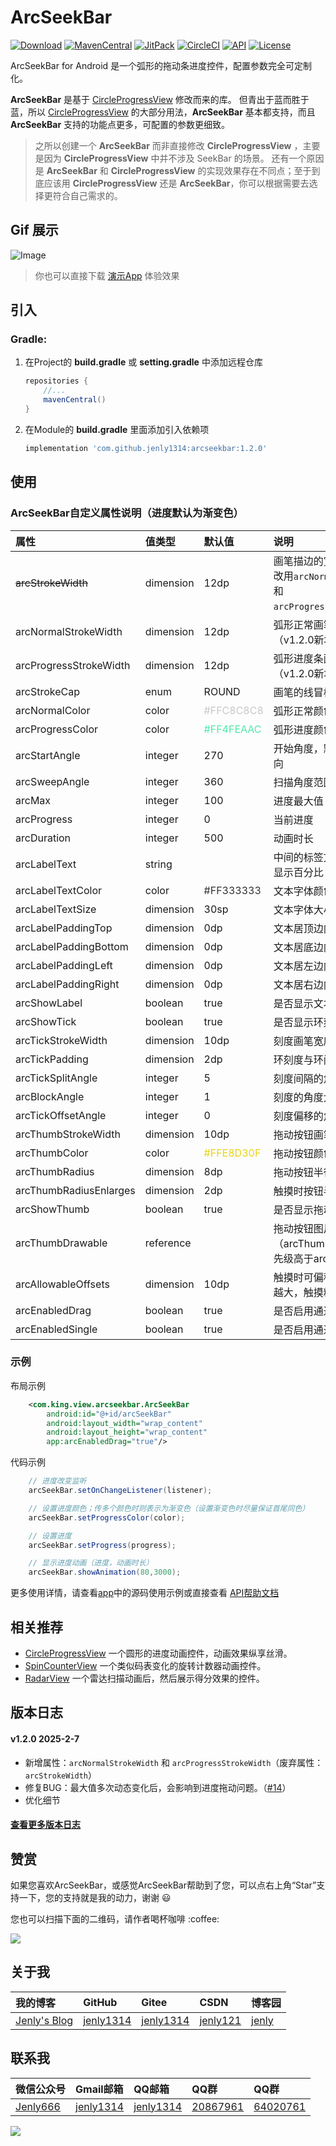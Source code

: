 # ArcSeekBar

[![Download](https://img.shields.io/badge/download-App-blue.svg)](https://raw.githubusercontent.com/jenly1314/ArcSeekBar/master/app/release/app-release.apk)
[![MavenCentral](https://img.shields.io/maven-central/v/com.github.jenly1314/arcseekbar)](https://repo1.maven.org/maven2/com/github/jenly1314/arcseekbar)
[![JitPack](https://jitpack.io/v/jenly1314/ArcSeekBar.svg)](https://jitpack.io/#jenly1314/ArcSeekBar)
[![CircleCI](https://circleci.com/gh/jenly1314/ArcSeekBar.svg?style=svg)](https://circleci.com/gh/jenly1314/ArcSeekBar)
[![API](https://img.shields.io/badge/API-16%2B-blue.svg?style=flat)](https://android-arsenal.com/api?level=16)
[![License](https://img.shields.io/badge/license-MIT-blue.svg)](https://opensource.org/licenses/mit-license.php)

ArcSeekBar for Android 是一个弧形的拖动条进度控件，配置参数完全可定制化。

**ArcSeekBar** 是基于 [CircleProgressView](https://github.com/jenly1314/CircleProgressView) 修改而来的库。
但青出于蓝而胜于蓝，所以 [CircleProgressView](https://github.com/jenly1314/CircleProgressView) 的大部分用法，**ArcSeekBar** 基本都支持，而且 **ArcSeekBar** 支持的功能点更多，可配置的参数更细致。

> 之所以创建一个 **ArcSeekBar** 而非直接修改 **CircleProgressView** ，主要是因为 **CircleProgressView** 中并不涉及 SeekBar 的场景。
> 还有一个原因是 **ArcSeekBar** 和 **CircleProgressView** 的实现效果存在不同点；至于到底应该用 **CircleProgressView** 还是 **ArcSeekBar**，你可以根据需要去选择更符合自己需求的。

## Gif 展示
![Image](GIF.gif)

> 你也可以直接下载 [演示App](https://raw.githubusercontent.com/jenly1314/ArcSeekBar/master/app/release/app-release.apk) 体验效果

## 引入

### Gradle:
1. 在Project的 **build.gradle** 或 **setting.gradle** 中添加远程仓库

    ```gradle
    repositories {
        //...
        mavenCentral()
    }
    ```

2. 在Module的 **build.gradle** 里面添加引入依赖项
   ```gradle
   implementation 'com.github.jenly1314:arcseekbar:1.2.0'
   ```

## 使用

### ArcSeekBar自定义属性说明（进度默认为渐变色）
| 属性                     | 值类型 | 默认值                                  | 说明                                                             |
|:-----------------------| :------ |:-------------------------------------|:---------------------------------------------------------------|
| ~~arcStrokeWidth~~     | dimension | 12dp                                 | 画笔描边的宽度（已废弃，改用`arcNormalStrokeWidth`和`arcProgressStrokeWidth`） |
| arcNormalStrokeWidth   | dimension | 12dp                                 | 弧形正常画笔描边的宽度（v1.2.0新增）                                          |
| arcProgressStrokeWidth | dimension | 12dp                                 | 弧形进度条画笔描边的宽度（v1.2.0新增）                                         |
| arcStrokeCap           | enum | ROUND                                | 画笔的线冒样式                                                        |
| arcNormalColor         | color | <font color=#C8C8C8>#FFC8C8C8</font> | 弧形正常颜色                                                         |
| arcProgressColor       | color | <font color=#4FEAAC>#FF4FEAAC</font> | 弧形进度颜色                                                         |
| arcStartAngle          | integer | 270                                  | 开始角度，默认十二点钟方向                                                  |
| arcSweepAngle          | integer | 360                                  | 扫描角度范围                                                         |
| arcMax                 | integer | 100                                  | 进度最大值                                                          |
| arcProgress            | integer | 0                                    | 当前进度                                                           |
| arcDuration            | integer | 500                                  | 动画时长                                                           |
| arcLabelText           | string |                                      | 中间的标签文本，默认自动显示百分比                                              |
| arcLabelTextColor      | color | <font color=#333333>#FF333333</font> | 文本字体颜色                                                         |
| arcLabelTextSize       | dimension | 30sp                                 | 文本字体大小                                                         |
| arcLabelPaddingTop     | dimension | 0dp                                  | 文本居顶边内间距                                                       |
| arcLabelPaddingBottom  | dimension | 0dp                                  | 文本居底边内间距                                                       |
| arcLabelPaddingLeft    | dimension | 0dp                                  | 文本居左边内间距                                                       |
| arcLabelPaddingRight   | dimension | 0dp                                  | 文本居右边内间距                                                       |
| arcShowLabel           | boolean | true                                 | 是否显示文本                                                         |
| arcShowTick            | boolean | true                                 | 是否显示环刻度                                                        |
| arcTickStrokeWidth     | dimension | 10dp                                 | 刻度画笔宽度                                                         |
| arcTickPadding         | dimension | 2dp                                  | 环刻度与环间距                                                        |
| arcTickSplitAngle      | integer | 5                                    | 刻度间隔的角度大小                                                      |
| arcBlockAngle          | integer | 1                                    | 刻度的角度大小                                                        |
| arcTickOffsetAngle     | integer | 0                                    | 刻度偏移的角度大小                                                      |
| arcThumbStrokeWidth    | dimension | 10dp                                 | 拖动按钮画笔宽度                                                       |
| arcThumbColor          | color | <font color=#E8D30F>#FFE8D30F</font> | 拖动按钮颜色                                                         |
| arcThumbRadius         | dimension | 8dp                                  | 拖动按钮半径                                                         |
| arcThumbRadiusEnlarges | dimension | 2dp                                  | 触摸时按钮半径放大量                                                     |
| arcShowThumb           | boolean | true                                 | 是否显示拖动按钮                                                       |
| arcThumbDrawable       | reference |                                      | 拖动按钮图片（arcThumbDrawable的优先级高于arcThumbColor）                    |
| arcAllowableOffsets    | dimension | 10dp                                 | 触摸时可偏移距离：偏移量越大，触摸精度越小                                          |
| arcEnabledDrag         | boolean | true                                 | 是否启用通过拖动改变进度                                                   |
| arcEnabledSingle       | boolean | true                                 | 是否启用通过点击改变进度                                                   |


### 示例

布局示例
```Xml
    <com.king.view.arcseekbar.ArcSeekBar
        android:id="@+id/arcSeekBar"
        android:layout_width="wrap_content"
        android:layout_height="wrap_content"
        app:arcEnabledDrag="true"/>
```

代码示例
```Java
    // 进度改变监听
    arcSeekBar.setOnChangeListener(listener);

    // 设置进度颜色；传多个颜色时则表示为渐变色（设置渐变色时尽量保证首尾同色）
    arcSeekBar.setProgressColor(color);

    // 设置进度
    arcSeekBar.setProgress(progress);

    // 显示进度动画（进度，动画时长）
    arcSeekBar.showAnimation(80,3000);


```
更多使用详情，请查看[app](app)中的源码使用示例或直接查看 [API帮助文档](https://jenly1314.github.io/ArcSeekBar/api/)

## 相关推荐

- [CircleProgressView](https://github.com/jenly1314/CircleProgressView) 一个圆形的进度动画控件，动画效果纵享丝滑。
- [SpinCounterView](https://github.com/jenly1314/SpinCounterView) 一个类似码表变化的旋转计数器动画控件。
- [RadarView](https://github.com/jenly1314/RadarView) 一个雷达扫描动画后，然后展示得分效果的控件。

<!-- end -->

## 版本日志

#### v1.2.0 2025-2-7
*  新增属性：`arcNormalStrokeWidth` 和 `arcProgressStrokeWidth`（废弃属性：`arcStrokeWidth`）
*  修复BUG：最大值多次动态变化后，会影响到进度拖动问题。（[#14](https://github.com/jenly1314/ArcSeekBar/issues/14)）
*  优化细节

#### [查看更多版本日志](CHANGELOG.md)

## 赞赏
如果您喜欢ArcSeekBar，或感觉ArcSeekBar帮助到了您，可以点右上角“Star”支持一下，您的支持就是我的动力，谢谢 :smiley:
<p>您也可以扫描下面的二维码，请作者喝杯咖啡 :coffee:

<div>
   <img src="https://jenly1314.github.io/image/page/rewardcode.png">
</div>

## 关于我

| 我的博客                                                                                | GitHub                                                                                  | Gitee                                                                                  | CSDN                                                                                 | 博客园                                                                            |
|:------------------------------------------------------------------------------------|:----------------------------------------------------------------------------------------|:---------------------------------------------------------------------------------------|:-------------------------------------------------------------------------------------|:-------------------------------------------------------------------------------|
| <a title="我的博客" href="https://jenly1314.github.io" target="_blank">Jenly's Blog</a> | <a title="GitHub开源项目" href="https://github.com/jenly1314" target="_blank">jenly1314</a> | <a title="Gitee开源项目" href="https://gitee.com/jenly1314" target="_blank">jenly1314</a>  | <a title="CSDN博客" href="http://blog.csdn.net/jenly121" target="_blank">jenly121</a>  | <a title="博客园" href="https://www.cnblogs.com/jenly" target="_blank">jenly</a>  |

## 联系我

| 微信公众号        | Gmail邮箱                                                                          | QQ邮箱                                                                              | QQ群                                                                                                                       | QQ群                                                                                                                       |
|:-------------|:---------------------------------------------------------------------------------|:----------------------------------------------------------------------------------|:--------------------------------------------------------------------------------------------------------------------------|:--------------------------------------------------------------------------------------------------------------------------|
| [Jenly666](http://weixin.qq.com/r/wzpWTuPEQL4-ract92-R) | <a title="给我发邮件" href="mailto:jenly1314@gmail.com" target="_blank">jenly1314</a> | <a title="给我发邮件" href="mailto:jenly1314@vip.qq.com" target="_blank">jenly1314</a> | <a title="点击加入QQ群" href="https://qm.qq.com/cgi-bin/qm/qr?k=6_RukjAhwjAdDHEk2G7nph-o8fBFFzZz" target="_blank">20867961</a> | <a title="点击加入QQ群" href="https://qm.qq.com/cgi-bin/qm/qr?k=Z9pobM8bzAW7tM_8xC31W8IcbIl0A-zT" target="_blank">64020761</a> |

<div>
   <img src="https://jenly1314.github.io/image/page/footer.png">
</div>
